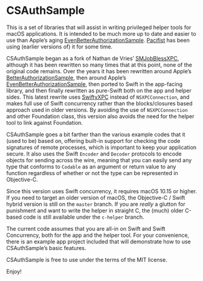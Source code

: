 #  CSAuthSample

This is a set of libraries that will assist in writing privileged helper tools for macOS applications.
It is intended to be much more up to date and easier to use than Apple’s aging [EvenBetterAuthorizationSample](https://developer.apple.com/library/archive/samplecode/EvenBetterAuthorizationSample/Introduction/Intro.html).
[Pacifist](https://www.charlessoft.com) has been using (earlier versions of) it for some time.

CSAuthSample began as a fork of Nathan de Vries’ [SMJobBlessXPC](https://github.com/atnan/SMJobBlessXPC), although it has been rewritten so many times that at this point, none of the original code remains.
Over the years it has been rewritten around Apple’s [BetterAuthorizationSample](https://developer.apple.com/library/archive/samplecode/BetterAuthorizationSample/Introduction/Intro.html), then around Apple’s [EvenBetterAuthorizationSample](https://developer.apple.com/library/archive/samplecode/EvenBetterAuthorizationSample/Introduction/Intro.html), then ported to Swift in the app-facing library, and then finally rewritten as pure-Swift both on the app and helper sides.
This latest rewrite uses [SwiftyXPC](https://github.com/CharlesJS/SwiftyXPC) instead of `NSXPCConnection`, and makes full use of Swift concurrency rather than the blocks/closures based approach used in older versions.
By avoiding the use of `NSXPCConnection` and other Foundation class, this version also avoids the need for the helper tool to link against Foundation.

CSAuthSample goes a bit farther than the various example codes that it (used to be) based on, offering built-in support for checking the code signatures of remote processes, which is important to keep your application secure.
It also uses the Swift `Encoder` and `Decoder` protocols to encode objects for sending across the wire, meaning that you can easily send any type that conforms to `Codable` as an argument or return value to any function regardless of whether or not the type can be represented in Objective-C.

Since this version uses Swift concurrency, it requires macOS 10.15 or higher.
If you need to target an older version of macOS, the Objective-C / Swift hybrid version is still on the `master` branch.
If you are _really_ a glutton for punishment and want to write the helper in straight C, the (much) older C-based code is still available under the `c-helper` branch.

The current code assumes that you are all-in on Swift and Swift Concurrency, both for the app and the helper tool.
For your convenience, there is an example app project included that will demonstrate how to use CSAuthSample’s basic features.

CSAuthSample is free to use under the terms of the MIT license.

Enjoy!
